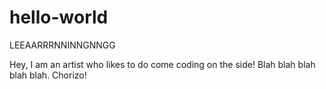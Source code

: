 # hello-world
LEEAARRRNNINNGNNGG

Hey, I am an artist who likes to do come coding on the side! Blah blah blah blah blah. Chorizo!
